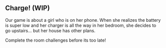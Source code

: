 ## Charge! (WIP)
Our game is about a girl who is on her phone. When she realizes the battery is super low and her charger is all the way in her bedroom, she decides to go upstairs... but her house has other plans.

Complete the room challenges before its too late!

